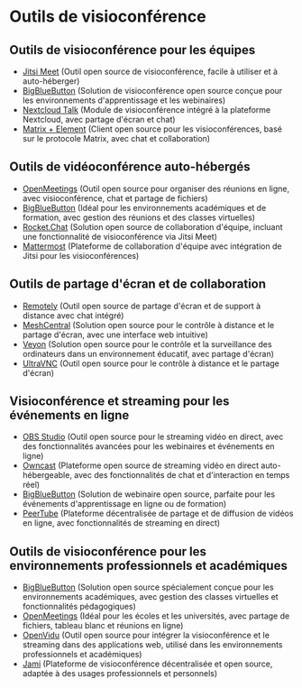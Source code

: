 # Outils de visioconférence

## Outils de visioconférence pour les équipes
  - [Jitsi Meet](https://jitsi.org/jitsi-meet/) (Outil open source de visioconférence, facile à utiliser et à auto-héberger)
  - [BigBlueButton](https://bigbluebutton.org/) (Solution de visioconférence open source conçue pour les environnements d'apprentissage et les webinaires)
  - [Nextcloud Talk](https://nextcloud.com/talk/) (Module de visioconférence intégré à la plateforme Nextcloud, avec partage d'écran et chat)
  - [Matrix + Element](https://element.io/) (Client open source pour les visioconférences, basé sur le protocole Matrix, avec chat et collaboration)

## Outils de vidéoconférence auto-hébergés
  - [OpenMeetings](https://openmeetings.apache.org/) (Outil open source pour organiser des réunions en ligne, avec visioconférence, chat et partage de fichiers)
  - [BigBlueButton](https://bigbluebutton.org/) (Idéal pour les environnements académiques et de formation, avec gestion des réunions et des classes virtuelles)
  - [Rocket.Chat](https://rocket.chat/) (Solution open source de collaboration d'équipe, incluant une fonctionnalité de visioconférence via Jitsi Meet)
  - [Mattermost](https://mattermost.com/) (Plateforme de collaboration d'équipe avec intégration de Jitsi pour les visioconférences)

## Outils de partage d'écran et de collaboration
  - [Remotely](https://github.com/lucent-sea/Remotely) (Outil open source de partage d'écran et de support à distance avec chat intégré)
  - [MeshCentral](https://meshcentral.com/) (Solution open source pour le contrôle à distance et le partage d'écran, avec une interface web intuitive)
  - [Veyon](https://veyon.io/) (Solution open source pour le contrôle et la surveillance des ordinateurs dans un environnement éducatif, avec partage d'écran)
  - [UltraVNC](https://www.uvnc.com/) (Outil open source pour le contrôle à distance et le partage d'écran)

## Visioconférence et streaming pour les événements en ligne
  - [OBS Studio](https://obsproject.com/) (Outil open source pour le streaming vidéo en direct, avec des fonctionnalités avancées pour les webinaires et événements en ligne)
  - [Owncast](https://owncast.online/) (Plateforme open source de streaming vidéo en direct auto-hébergeable, avec des fonctionnalités de chat et d'interaction en temps réel)
  - [BigBlueButton](https://bigbluebutton.org/) (Solution de webinaire open source, parfaite pour les événements d'apprentissage en ligne ou de formation)
  - [PeerTube](https://joinpeertube.org/) (Plateforme décentralisée de partage et de diffusion de vidéos en ligne, avec fonctionnalités de streaming en direct)

## Outils de visioconférence pour les environnements professionnels et académiques
  - [BigBlueButton](https://bigbluebutton.org/) (Solution open source spécialement conçue pour les environnements académiques, avec gestion des classes virtuelles et fonctionnalités pédagogiques)
  - [OpenMeetings](https://openmeetings.apache.org/) (Idéal pour les écoles et les universités, avec partage de fichiers, tableau blanc et réunions en ligne)
  - [OpenVidu](https://openvidu.io/) (Outil open source pour intégrer la visioconférence et le streaming dans des applications web, utilisé dans les environnements professionnels et académiques)
  - [Jami](https://jami.net/) (Plateforme de visioconférence décentralisée et open source, adaptée à des usages professionnels et personnels)

